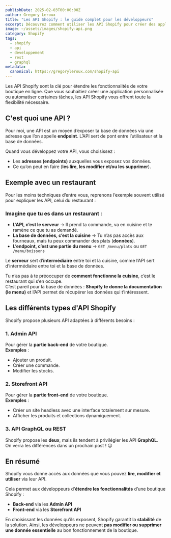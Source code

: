 ```yaml
---
publishDate: 2025-02-03T00:00:00Z
author: Gregory Leroux
title: "Les API Shopify : le guide complet pour les développeurs"
excerpt: Découvrez comment utiliser les API Shopify pour créer des applications personnalisées et automatiser votre boutique en ligne.
image: ~/assets/images/shopify-api.png
category: Shopify
tags:
  - shopify
  - api
  - developpement
  - rest
  - graphql
metadata:
  canonical: https://gregoryleroux.com/shopify-api
---
```


Les API Shopify sont la clé pour étendre les fonctionnalités de votre boutique en ligne. Que vous souhaitiez créer une application personnalisée ou automatiser certaines tâches, les API Shopify vous offrent toute la flexibilité nécessaire.

## C'est quoi une API ?

Pour moi, une API est un moyen d’exposer ta base de données via une adresse que l’on appelle **endpoint**. L’API sert de pont entre l’utilisateur et la base de données.

Quand vous développez votre API, vous choisissez :

- Les **adresses (endpoints)** auxquelles vous exposez vos données.
- Ce qu’on peut en faire (**les lire, les modifier et/ou les supprimer**).

## Exemple avec un restaurant

Pour les moins techniques d’entre vous, reprenons l’exemple souvent utilisé pour expliquer les API, celui du restaurant :

### Imagine que tu es dans un restaurant :

- **L’API, c’est le serveur** → Il prend ta commande, va en cuisine et te ramène ce que tu as demandé.
- **La base de données, c’est la cuisine** → Tu n’as pas accès aux fourneaux, mais tu peux commander des plats (**données**).
- **L’endpoint, c’est une partie du menu** → `GET /menu/plats` ou `GET /menu/boissons`

Le **serveur** sert d’**intermédiaire** entre toi et la cuisine, comme l’API sert d’intermédiaire entre toi et la base de données.

Tu n’as pas à te préoccuper de **comment fonctionne la cuisine**, c’est le restaurant qui s’en occupe.  
C’est pareil pour la base de données : **Shopify te donne la documentation (le menu)** et l’API permet de récupérer les données qui t’intéressent.

## Les différents types d'API Shopify

Shopify propose plusieurs API adaptées à différents besoins :

### **1. Admin API**

Pour gérer la **partie back-end** de votre boutique.  
**Exemples** :

- Ajouter un produit.
- Créer une commande.
- Modifier les stocks.

### **2. Storefront API**

Pour gérer la **partie front-end** de votre boutique.  
**Exemples** :

- Créer un site headless avec une interface totalement sur mesure.
- Afficher les produits et collections dynamiquement.

### **3. API GraphQL ou REST**

Shopify propose les **deux**, mais ils tendent à privilégier les API **GraphQL**.  
On verra les différences dans un prochain post ! 😉

## En résumé

Shopify vous donne accès aux données que vous pouvez **lire, modifier et utiliser** via leur API.

Cela permet aux développeurs d’**étendre les fonctionnalités** d’une boutique Shopify :

- **Back-end** via les **Admin API**
- **Front-end** via les **Storefront API**

En choisissant les données qu’ils exposent, Shopify garantit la **stabilité** de la solution. Ainsi, les développeurs ne peuvent **pas modifier ou supprimer une donnée essentielle** au bon fonctionnement de la boutique.
